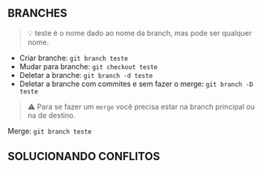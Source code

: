 ## BRANCHES

>:bulb: teste é o nome dado ao nome da branch, mas pode ser qualquer nome.

- Criar branche: `git branch teste`
- Mudar para branche: `git checkout teste`
- Deletar a branche: `git branch -d teste`
- Deletar a branche com commites e sem fazer o merge: `git branch -D teste`

>:warning: Para se fazer um `merge` você precisa estar na branch principal ou na de destino.

Merge: `git branch teste`

## SOLUCIONANDO CONFLITOS


